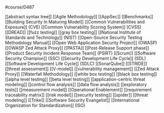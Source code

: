 #course/D487 

[[abstract syntax tree]]
[[Agile Methodology]]
[[AppSec]]
[[Benchmarks]]
[[Building Security In Maturing Model]]
[[Common Vulnerabilities and Exposure]] (CVE)
[[Common Vulnerability Scoring System]] (CVSS)
[[DREAD]]
[[fuzz testing]]
[[gray box testing]]
[[National Institute of Standards and Technology]] (NIST)
[[Open-Source Security Testing Methodology Manual]]
[[Open Web Application Security Project]] (OWASP)
[[OWASP Zed Attack Proxy]]
[[PASTA]]
[[Post-Release Support phase]]
[[Product Security Incident Response Team]] (PSIRT)
[[Scrum]]
[[Software Security Champion]] (SSC)
[[Security Development Life Cycle]] (SDL)
[[Software Development Life Cycle]] (SDLC)
[[SonarQube]]
[[STRIDE]]
[[threat assessment]]
[[V-model]]
[[vulnerability management]]
[[Zed Attack Proxy]]
[[Waterfall Methodology]]
[[white box testing]]
[[black box testing]]
[[alpha level testing]]
[[beta level testing]]
[[application-centric threat modeling]]
[[control flow analysis]]
[[data flow analysis]]
[[exploratory tests]]
[[measurement model]]
[[Operational Enablement]]
[[requirement traceability matrix]]
[[risk model]]
[[security testing]]
[[spider]]
[[threat modeling]]
[[Trike]]
[[Software Security Evangelist]]
[[International Organization for Standardization]] (ISO)
